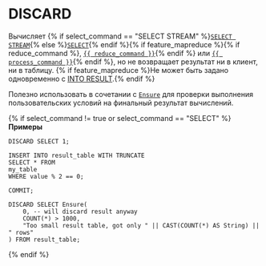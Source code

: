 # DISCARD

Вычисляет {% if select_command == "SELECT STREAM" %}[`SELECT STREAM`](../select_stream.md){% else %}[`SELECT`](../select/index.md){% endif %}{% if feature_mapreduce %}{% if reduce_command %}, [`{{ reduce_command }}`](../reduce.md){% endif %}  или [`{{ process_command }}`](../process.md){% endif %}, но не возвращает результат ни в клиент, ни в таблицу. {% if feature_mapreduce %}Не может быть задано одновременно с [INTO RESULT](../into_result.md).{% endif %}

Полезно использовать в сочетании с [`Ensure`](../../builtins/basic.md#ensure) для проверки выполнения пользовательских условий на финальный результат вычислений.

{% if select_command != true or select_command == "SELECT" %}
**Примеры**

``` yql
DISCARD SELECT 1;
```

``` yql
INSERT INTO result_table WITH TRUNCATE
SELECT * FROM
my_table
WHERE value % 2 == 0;

COMMIT;

DISCARD SELECT Ensure(
    0, -- will discard result anyway
    COUNT(*) > 1000,
    "Too small result table, got only " || CAST(COUNT(*) AS String) || " rows"
) FROM result_table;

```

{% endif %}